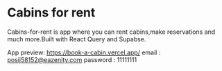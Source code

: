 # Cabins for rent

Cabins-for-rent is app where you can rent cabins,make reservations and much more.Built with React Query and Supabse.

App preview: 
https://book-a-cabin.vercel.app/
email : posij58152@eazenity.com
password : 11111111
